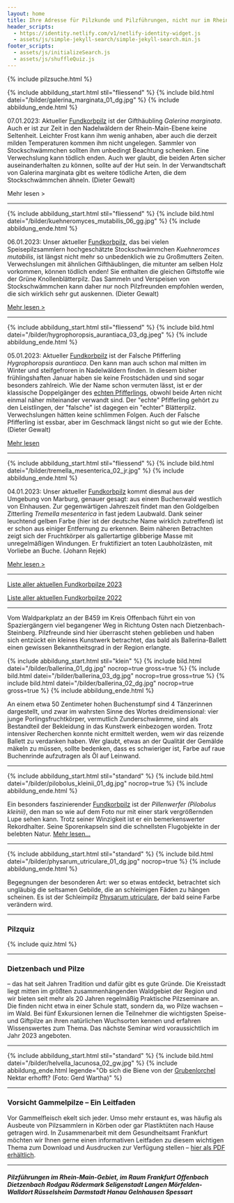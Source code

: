 ```yaml
---
layout: home
title: Ihre Adresse für Pilzkunde und Pilzführungen, nicht nur im Rhein-Main-Gebiet
header_scripts:
  - https://identity.netlify.com/v1/netlify-identity-widget.js
  - assets/js/simple-jekyll-search/simple-jekyll-search.min.js
footer_scripts:
  - assets/js/initializeSearch.js
  - assets/js/shuffleQuiz.js
---
```

{% include pilzsuche.html %}

{% include abbildung_start.html stil="fliessend" %}
{% include bild.html datei="/bilder/galerina_marginata_01_dg.jpg" %}
{% include abbildung_ende.html %}

07.01.2023: Aktueller [Fundkorbpilz](AA "Glossar-") ist der Gifthäubling *Galerina marginata*. Auch er ist zur Zeit in den Nadelwäldern der Rhein-Main-Ebene keine Seltenheit. Leichter Frost kann ihm wenig anhaben, aber auch die derzeit milden Temperaturen kommen ihm nicht ungelegen. Sammler von Stockschwämmchen sollten ihm unbedingt Beachtung schenken. Eine Verwechslung kann tödlich enden. Auch wer glaubt, die beiden Arten sicher auseinanderhalten zu können, sollte auf der Hut sein. In der Verwandtschaft von Galerina marginata gibt es weitere tödliche Arten, die dem Stockschwämmchen ähneln. (Dieter Gewalt)

Mehr lesen >

<div style="clear:  both"></div>

- - -

{% include abbildung_start.html stil="fliessend" %}
{% include bild.html datei="/bilder/kuehneromyces_mutabilis_06_gg.jpg" %}
{% include abbildung_ende.html %}

06.01.2023: Unser aktueller [Fundkorbpilz](AA "Glossar-"), das bei vielen Speisepilzsammlern hochgeschätzte Stockschwämmchen *Kuehneromces mutabilis*, ist längst nicht mehr so unbedenklich wie zu Großmutters Zeiten. Verwechslungen mit ähnlichen Gifthäublingen, die mitunter am selben Holz vorkommen, können tödlich enden!  Sie enthalten die gleichen Giftstoffe wie der Grüne Knollenblätterpilz. Das Sammeln und Verspeisen von Stockschwämmchen kann daher nur noch Pilzfreunden empfohlen werden, die sich wirklich sehr gut auskennen. (Dieter Gewalt)

[Mehr lesen >](/pilze/kuehneromyces-mutabilis-stockschwämmchen)

<div style="clear:  both"></div>

- - -

{% include abbildung_start.html stil="fliessend" %}
{% include bild.html datei="/bilder/hygrophoropsis_aurantiaca_03_dg.jpeg" %}
{% include abbildung_ende.html %}

05.01.2023: Aktueller [Fundkorbpilz](AA "Glossar-") ist der Falsche Pfifferling *Hygrophoropsis aurantiaca*. Den kann man auch schon mal mitten im Winter und steifgefroren in Nadelwäldern finden. In diesem bisher frühlingshaften Januar haben sie keine Frostschäden und sind sogar besonders zahlreich. Wie der Name schon vermuten lässt, ist er der klassische Doppelgänger des [echten Pfifferlings](/pilze/cantharellus-cibarius-pfifferling), obwohl beide Arten nicht einmal näher miteinander verwandt sind. Der "echte" Pfifferling gehört zu den Leistlingen, der "falsche" ist dagegen ein "echter" Blätterpilz. Verwechslungen hätten keine schlimmen Folgen. Auch der Falsche Pfifferling ist essbar, aber im Geschmack längst nicht so gut wie der Echte. (Dieter Gewalt)

[Mehr lesen](/pilze/hygrophoropsis-aurantiaca-falscher-pfifferling) 

<div style="clear:  both"></div>

- - -

{% include abbildung_start.html stil="fliessend" %}
{% include bild.html datei="/bilder/tremella_mesenterica_02_jr.jpg" %}
{% include abbildung_ende.html %}

04.01.2023: Unser aktueller [Fundkorbpilz](AA "Glossar-") kommt diesmal aus der Umgebung von Marburg, genauer gesagt: aus einem Buchenwald westlich von Elnhausen. Zur gegenwärtigen Jahreszeit findet man den Goldgelben Zitterling *Tremella mesenterica* in fast jedem Laubwald.  Dank seiner leuchtend gelben Farbe (hier ist der deutsche Name wirklich zutreffend) ist er schon aus einiger Entfernung zu erkennen. Beim näheren Betrachten zeigt sich der Fruchtkörper als gallertartige glibberige Masse mit unregelmäßigen Windungen. Er fruktifiziert an toten Laubholzästen, mit Vorliebe an Buche. (Johann Rejek)

[Mehr lesen >](/pilze/tremella-mesenterica-goldgelber-zitterling)

<div style="clear:  both"></div>

- - -

[Liste aller aktuellen Fundkorbpilze 2023](/artikel/liste-aller-aktuellen-fundkorbpilze-2023.html)

[Liste aller aktuellen Fundkorbpilze 2022](/artikel/liste-aller-aktuellen-fundkorbpilze-2022.html)

- - -

Vom Waldparkplatz an der B459 im Kreis Offenbach führt ein von Spaziergängern viel begangener Weg in Richtung Osten nach Dietzenbach-Steinberg. Pilzfreunde sind hier überrascht stehen geblieben und haben sich entzückt ein kleines Kunstwerk betrachtet, das bald als Ballerina-Ballett einen gewissen Bekanntheitsgrad in der Region erlangte.

{% include abbildung_start.html stil="klein" %}
{% include bild.html datei="/bilder/ballerina_01_dg.jpg" nocrop=true gross=true %}
{% include bild.html datei="/bilder/ballerina_03_dg.jpg" nocrop=true gross=true %}
{% include bild.html datei="/bilder/ballerina_02_dg.jpg" nocrop=true gross=true %}
{% include abbildung_ende.html %}

An einem etwa 50 Zentimeter hohen Buchenstumpf sind 4 Tänzerinnen dargestellt, und zwar im wahrsten Sinne des Wortes dreidimensional: vier junge Porlingsfruchtkörper, vermutlich Zunderschwämme, sind als Bestandteil der Bekleidung in das Kunstwerk einbezogen worden. Trotz intensiver Recherchen konnte nicht ermittelt werden, wem wir das reizende Ballett zu verdanken haben. Wer glaubt, etwas an der Qualität der Gemälde mäkeln zu müssen, sollte bedenken, dass es schwieriger ist, Farbe auf raue Buchenrinde aufzutragen als Öl auf Leinwand.

- - -

{% include abbildung_start.html stil="standard" %}
{% include bild.html datei="/bilder/pilobolus_kleinii_01_dg.jpg" nocrop=true %}
{% include abbildung_ende.html %}

Ein besonders faszinierender [Fundkorbpilz](AA "Glossar-") ist der *Pillenwerfer (Pilobolus kleinii)*, den man so wie auf dem Foto nur mit einer stark vergrößernden Lupe sehen kann. Trotz seiner Winzigkeit ist er ein bemerkenswerter Rekordhalter. Seine Sporenkapseln sind die schnellsten Flugobjekte in der belebten Natur. [Mehr lesen...](/pilze/pilobolus-kleinii-pillenwerfer)

- - -

{% include abbildung_start.html stil="standard" %}
{% include bild.html datei="/bilder/physarum_utriculare_01_dg.jpg" nocrop=true %}
{% include abbildung_ende.html %}

Begegnungen der besonderen Art: wer so etwas entdeckt, betrachtet sich ungläubig die seltsamen Gebilde, die an schleimigen Fäden zu hängen scheinen. Es ist der Schleimpilz [Physarum utriculare](/pilze/physarum-utriculare-fadenfruchtschleimpilz), der bald seine Farbe verändern wird.

- - -

### Pilzquiz

{% include quiz.html %}

- - -

### Dietzenbach und Pilze

– das hat seit Jahren Tradition und dafür gibt es gute Gründe. Die Kreisstadt liegt mitten im größten zusammenhängenden Waldgebiet der Region und wir bieten seit mehr als 20 Jahren regelmäßig Praktische Pilzseminare an. Die finden nicht etwa in einer Schule statt, sondern da, wo Pilze wachsen – im Wald. Bei fünf Exkursionen lernen die Teilnehmer die wichtigsten Speise- und Giftpilze an ihren natürlichen Wuchsorten kennen und erfahren Wissenswertes zum Thema. Das nächste Seminar wird voraussichtlich im Jahr 2023 angeboten.  

- - -

{% include abbildung_start.html stil="standard" %}
{% include bild.html datei="/bilder/helvella_lacunosa_02_gw.jpg" %}
{% include abbildung_ende.html legende="Ob sich die Biene von der <a href='/pilze/helvella-lacunosa-grubenlorchel'>Grubenlorchel</a> Nektar erhofft?  (Foto: Gerd Wartha)" %}

- - -

### Vorsicht Gammelpilze – Ein Leitfaden

Vor Gammelfleisch ekelt sich jeder. Umso mehr erstaunt es, was häufig als Ausbeute von Pilzsammlern in Körben oder gar Plastiktüten nach Hause getragen wird. In Zusammenarbeit mit dem Gesundheitsamt Frankfurt möchten wir Ihnen gerne einen informativen Leitfaden zu diesem wichtigen Thema zum Download und Ausdrucken zur Verfügung stellen – [hier als PDF erhältlich](/assets/docs/Fundkorb.de-Gammelpilze.pdf).

- - -

##### Pilzführungen im Rhein-Main-Gebiet, im Raum Frankfurt Offenbach Dietzenbach Rodgau Rödermark Seligenstadt Langen Mörfelden-Walldort Rüsselsheim Darmstadt Hanau Gelnhausen Spessart